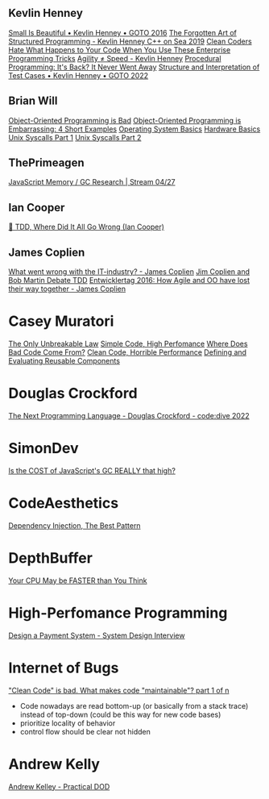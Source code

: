 ## Kevlin Henney

[Small Is Beautiful • Kevlin Henney • GOTO 2016](https://www.youtube.com/watch?v=B3b4tremI5o&ab_channel=GOTOConferences)
[The Forgotten Art of Structured Programming - Kevlin Henney C++ on Sea 2019](https://www.youtube.com/watch?v=SFv8Wm2HdNM&t=1518s)
[Clean Coders Hate What Happens to Your Code When You Use These Enterprise Programming Tricks](https://www.youtube.com/watch?v=FyCYva9DhsI&ab_channel=NDCConferences)
[Agility ≠ Speed - Kevlin Henney](https://www.youtube.com/watch?v=kmFcNyZrUNM&ab_channel=BrewingAgile)
[Procedural Programming: It's Back? It Never Went Away](https://www.youtube.com/watch?v=eEBOvqMfPoI&ab_channel=CodingTech)
[Structure and Interpretation of Test Cases • Kevlin Henney • GOTO 2022](https://www.youtube.com/watch?v=MWsk1h8pv2Q&ab_channel=GOTOConferences)

## Brian Will

[Object-Oriented Programming is Bad](https://www.youtube.com/watch?v=QM1iUe6IofM&ab_channel=BrianWill)
[Object-Oriented Programming is Embarrassing: 4 Short Examples](https://www.youtube.com/watch?v=IRTfhkiAqPw&ab_channel=BrianWill)
[Operating System Basics](https://www.youtube.com/watch?v=9GDX-IyZ_C8&ab_channel=BrianWill)
[Hardware Basics](https://www.youtube.com/watch?v=9-KUm9YpPm0&ab_channel=BrianWill)
[Unix Syscalls Part 1](https://www.youtube.com/watch?v=xHu7qI1gDPA&t=1297s&ab_channel=BrianWill)
[Unix Syscalls Part 2](https://www.youtube.com/watch?v=2DrjQBL5FMU&ab_channel=BrianWill)

## ThePrimeagen

[JavaScript Memory / GC Research | Stream 04/27](https://www.youtube.com/watch?v=TKFXudkFQpY&ab_channel=TheVimeagen)

## Ian Cooper

[🚀 TDD, Where Did It All Go Wrong (Ian Cooper)](https://www.youtube.com/watch?v=EZ05e7EMOLM&ab_channel=DevTernityConference)

## James Coplien

[What went wrong with the IT-industry? - James Coplien](https://www.youtube.com/watch?v=gPP7Bleg214&ab_channel=FooCafe)
[Jim Coplien and Bob Martin Debate TDD](https://www.youtube.com/watch?v=KtHQGs3zFAM&ab_channel=toalexsmail)
[Entwicklertag 2016: How Agile and OO have lost their way together - James Coplien](https://www.youtube.com/watch?v=DOyNfmqwR98&ab_channel=VereinderKarlsruherSoftware-Ingenieure%28VKSI%29e.V.)

# Casey Muratori

[The Only Unbreakable Law](https://www.youtube.com/watch?v=5IUj1EZwpJY&ab_channel=MollyRocket)
[Simple Code, High Perfomance](https://www.youtube.com/watch?v=Ge3aKEmZcqY&t=8s)
[Where Does Bad Code Come From?](https://www.youtube.com/watch?v=7YpFGkG-u1w&t=383s)
[Clean Code, Horrible Performance](https://www.youtube.com/watch?v=tD5NrevFtbU&list=PLEMXAbCVnmY7uLZI18_vIO11HkzB2EgEH&index=14&t=4s)
[Defining and Evaluating Reusable Components](https://www.youtube.com/watch?v=ZQ5_u8Lgvyk)
# Douglas Crockford

[The Next Programming Language - Douglas Crockford - code:dive 2022](https://www.youtube.com/watch?v=R2idkNdKqpQ&ab_channel=code%3A%3Adiveconference)

# SimonDev

[Is the COST of JavaScript's GC REALLY that high?](https://www.youtube.com/watch?v=easvMCCBFkQ&ab_channel=SimonDev)

# CodeAesthetics

[Dependency Injection, The Best Pattern](https://www.youtube.com/watch?v=J1f5b4vcxCQ)

# DepthBuffer

[Your CPU May be FASTER than You Think](https://www.youtube.com/watch?v=WgTr79htuM4)

# High-Perfomance Programming

[Design a Payment System - System Design Interview](https://www.youtube.com/watch?v=olfaBgJrUBI)

# Internet of Bugs

["Clean Code" is bad. What makes code "maintainable"? part 1 of n](https://www.youtube.com/watch?v=8ncQrGuunHY)
- Code nowadays are read bottom-up (or basically from a stack trace) instead of top-down (could be this way for new code bases)
- prioritize locality of behavior
- control flow should be clear not hidden

# Andrew Kelly

[Andrew Kelley - Practical DOD](https://vimeo.com/649009599)